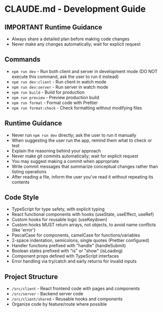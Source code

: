# CLAUDE.md - Development Guide

## IMPORTANT Runtime Guidance
- Always share a detailed plan before making code changes
- Never make any changes automatically; wait for explicit request

## Commands
- `npm run dev` - Run both client and server in development mode (DO NOT execute this command, ask the user to run it instead)
- `npm run dev:client` - Run client in watch mode
- `npm run dev:server` - Run server in watch mode
- `npm run build` - Build for production
- `npm run preview` - Preview production build
- `npm run format` - Format code with Prettier
- `npm run format:check` - Check formatting without modifying files

## Runtime Guidance
- Never run `npm run dev` directly; ask the user to run it manually
- When suggesting the user run the app, remind them what to check or test
- Explain the reasoning behind your approach
- Never make git commits automatically; wait for explicit request
- You may suggest making a commit when appropriate
- Write commit messages that summarize conceptual changes rather than listing operations
- After reading a file, inform the user you've read it without repeating its contents

## Code Style
- TypeScript for type safety, with explicit typing
- React functional components with hooks (useState, useEffect, useRef)
- Custom hooks for reusable logic (useKeydown)
- Custom hooks MUST return arrays, not objects, to avoid name conflicts (like 'error')
- PascalCase for components, camelCase for functions/variables
- 2-space indentation, semicolons, single quotes (Prettier configured)
- Handler functions prefixed with "handle" (handleSubmit)
- Boolean states prefixed with "is" or "show" (isLoading)
- Component props defined with TypeScript interfaces
- Error handling via try/catch and early returns for invalid inputs

## Project Structure
- `/src/client` - React frontend code with pages and components
- `/src/server` - Backend server code
- `/src/client/shared` - Reusable hooks and components
- Organize code by feature/route where possible

